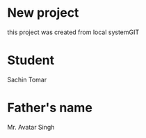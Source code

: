 # New project
this project was created from local systemGIT 

# Student 
Sachin Tomar

# Father's name 
Mr. Avatar Singh
